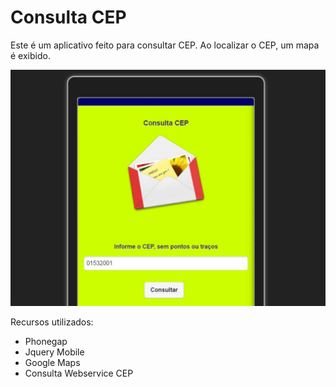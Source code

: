 # Consulta CEP

Este é um aplicativo feito para consultar CEP. Ao localizar o CEP, um mapa é exibido.

![](/assets/aplicativo12.jpg)

Recursos utilizados:

* Phonegap
* Jquery Mobile
* Google Maps
* Consulta Webservice CEP
